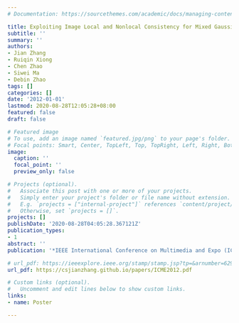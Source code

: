 ```yaml
---
# Documentation: https://sourcethemes.com/academic/docs/managing-content/

title: Exploiting Image Local and Nonlocal Consistency for Mixed Gaussian-Impulse Noise Removal
subtitle: ''
summary: ''
authors:
- Jian Zhang
- Ruiqin Xiong
- Chen Zhao
- Siwei Ma
- Debin Zhao
tags: []
categories: []
date: '2012-01-01'
lastmod: 2020-08-28T12:05:28+08:00
featured: false
draft: false

# Featured image
# To use, add an image named `featured.jpg/png` to your page's folder.
# Focal points: Smart, Center, TopLeft, Top, TopRight, Left, Right, BottomLeft, Bottom, BottomRight.
image:
  caption: ''
  focal_point: ''
  preview_only: false

# Projects (optional).
#   Associate this post with one or more of your projects.
#   Simply enter your project's folder or file name without extension.
#   E.g. `projects = ["internal-project"]` references `content/project/deep-learning/index.md`.
#   Otherwise, set `projects = []`.
projects: []
publishDate: '2020-08-28T04:05:28.367121Z'
publication_types:
- 1
abstract: ''
publication: '*IEEE International Conference on Multimedia and Expo (ICME)*'

# url_pdf: https://ieeexplore.ieee.org/stamp/stamp.jsp?tp=&arnumber=6298466
url_pdf: https://csjianzhang.github.io/papers/ICME2012.pdf

# Custom links (optional).
#   Uncomment and edit lines below to show custom links.
links:
- name: Poster

---
```


